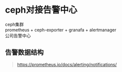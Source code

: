 # ceph对接告警中心

ceph集群  
prometheus + ceph-exporter + granafa + alertmanager  
公司告警中心  

## 告警数据结构

> https://prometheus.io/docs/alerting/notifications/

